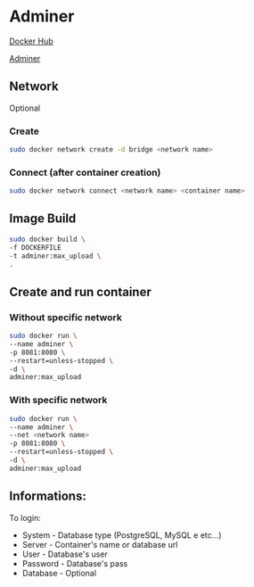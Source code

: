 # Adminer
[Docker Hub](https://hub.docker.com/_/adminer/)

[Adminer](https://www.adminer.org/)

## Network
Optional
### Create
```sh
sudo docker network create -d bridge <network name>
```
### Connect (after container creation)
```sh
sudo docker network connect <network name> <container name>
```

## Image Build
```sh
sudo docker build \
-f DOCKERFILE
-t adminer:max_upload \
.
```

## Create and run container
### Without specific network
```sh
sudo docker run \
--name adminer \
-p 8081:8080 \
--restart=unless-stopped \
-d \
adminer:max_upload
```

### With specific network
```sh
sudo docker run \
--name adminer \
--net <network name>
-p 8081:8080 \
--restart=unless-stopped \
-d \
adminer:max_upload
```

## Informations:
To login:
* System - Database type (PostgreSQL, MySQL e etc...)
* Server - Container's name or database url
* User - Database's user
* Password - Database's pass
* Database - Optional

